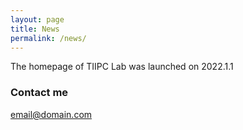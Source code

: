```yaml
---
layout: page
title: News
permalink: /news/
---
```


The homepage of TIIPC Lab was launched on 2022.1.1



### Contact me

[email@domain.com](mailto:email@domain.com)